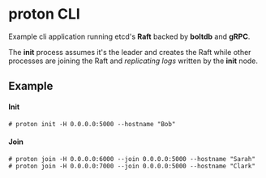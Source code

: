 # proton CLI

Example cli application running etcd's **Raft** backed by **boltdb** and **gRPC**.

The **init** process assumes it's the leader and creates the Raft while other processes are joining the Raft and *replicating logs* written by the **init** node.

## Example

#### Init
```
# proton init -H 0.0.0.0:5000 --hostname "Bob"
```

#### Join
```
# proton join -H 0.0.0.0:6000 --join 0.0.0.0:5000 --hostname "Sarah"
# proton join -H 0.0.0.0:7000 --join 0.0.0.0:5000 --hostname "Clark"
```
